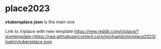 # place2023

**vtubersplace.json** is the main one

Link to /r/place with new template
https://new.reddit.com/r/place/?jsontemplate=https://raw.githubusercontent.com/michaeldchin/place2023/main/vtubersplace.json
